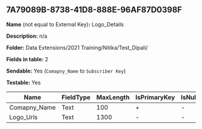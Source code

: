 ## 7A79089B-8738-41D8-888E-96AF87D0398F

**Name** (not equal to External Key)**:** Logo_Details

**Description:** n/a

**Folder:** Data Extensions/2021 Training/Nitika/Test_Dipali/

**Fields in table:** 2

**Sendable:** Yes (`Comapny_Name` to `Subscriber Key`)

**Testable:** Yes

| Name | FieldType | MaxLength | IsPrimaryKey | IsNullable | DefaultValue |
| --- | --- | --- | --- | --- | --- |
| Comapny_Name | Text | 100 | + | - |  |
| Logo_Urls | Text | 1300 | - | - |  |
